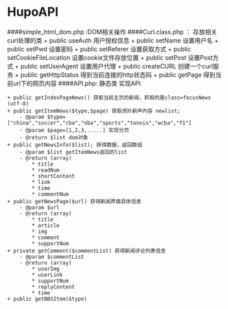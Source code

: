 HupoAPI
=======
####simple_html_dom.php :DOM相关操作
####Curl.class.php ： 存放相关curl处理的类
    + public useAuth 用户授权信息
    + public setName 设置用户名
    + public setPwd  设置密码
    + public setReferer 设置获取方式
    + public setCookieFileLocation 设置cookie文件存放位置
    + public setPost 设置Post方式
    + public setUserAgent 设置用户代理
    + public createCURL 创建一个curl服务
    + public getHttpStatus 得到当前连接的http状态码
    + public getPage 得到当前url下的网页内容
####API.php: 静态类 实现API

    + public getIndexPageNews() 获取当前主页的新闻，抓取的是class=focusNews (utf-8)
    + public getItemNews($type,$page) 获取虎扑新声内容 newlist;
	    - @param $type=["china","soccer","cba","nba","sports","tennis","wcba","f1"] 
	    - @param $page=[1,2,3,.....] 实现分页
	    - @return $list dom对象	
    + public getNewsInfo($list); 获得数据，返回数组 
	    - @param $list getItemNews返回的list
	    - @return (array)
		    * title
		    * readNum
		    * shortContent
		    * link
		    * time
		    * commentNum 	
	+ public getNewsPage($url) 获得新闻界面具体信息
		- @param $url
		- @return (array)
			* title
			* article
			* img
			* comment
			* supportNum
	+ private getComment($commentList) 获得新闻评论列表信息
		- @param $commentList
		- @return (array)
			* userImg
			* userLink
			* supportNum
			* replyContent
			* time
	+ public getBBSItem($type) 				